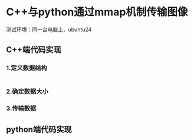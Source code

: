 # C++与python通过mmap机制传输图像

测试环境：同一台电脑上，ubuntu24

## C++端代码实现

### 1.定义数据结构

```C++

```

### 2.确定数据大小


### 3.传输数据



## python端代码实现

